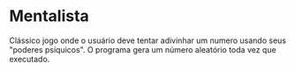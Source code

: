 # Mentalista
Clássico jogo onde o usuário deve tentar adivinhar um numero usando seus "poderes psíquicos". O programa gera um número aleatório toda vez que executado.
